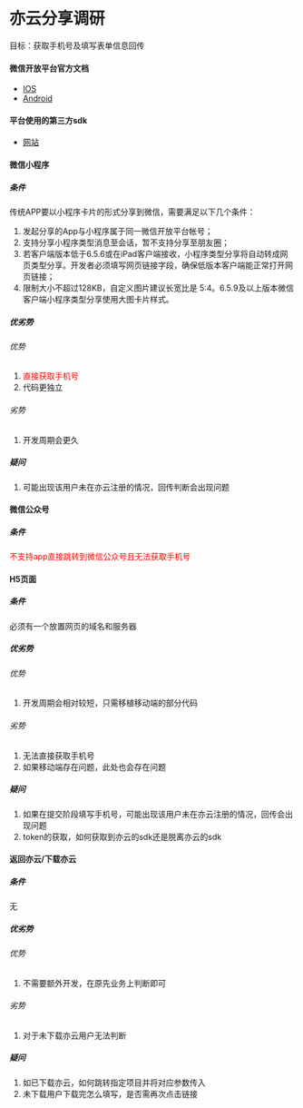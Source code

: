 <!--
 * @Author: kendrick任
 * @Date: 2020-12-24 16:42:42
 * @LastEditTime: 2020-12-25 13:11:16
 * @Description: 版本申明
 * @FilePath: \gitbook\else\YiyunShare.md
 * @
-->
# 亦云分享调研

目标：获取手机号及填写表单信息回传

#### 微信开放平台官方文档

- [IOS](https://developers.weixin.qq.com/doc/oplatform/Mobile_App/Share_and_Favorites/iOS.html)
- [Android](https://developers.weixin.qq.com/doc/oplatform/Mobile_App/Share_and_Favorites/Android.html)

#### 平台使用的第三方sdk

- [网站](https://www.mob.com/mobService/sharesdk)

#### 微信小程序

##### 条件
传统APP要以小程序卡片的形式分享到微信，需要满足以下几个条件：
1. 发起分享的App与小程序属于同一微信开放平台帐号；
2. 支持分享小程序类型消息至会话，暂不支持分享至朋友圈；
3. 若客户端版本低于6.5.6或在iPad客户端接收，小程序类型分享将自动转成网页类型分享。开发者必须填写网页链接字段，确保低版本客户端能正常打开网页链接；
4. 限制大小不超过128KB，自定义图片建议长宽比是 5:4。6.5.9及以上版本微信客户端小程序类型分享使用大图卡片样式。

##### 优劣势

###### 优势
1. <font color="red">直接获取手机号</font>
2. 代码更独立

###### 劣势
1. 开发周期会更久

##### 疑问
1. 可能出现该用户未在亦云注册的情况，回传判断会出现问题

#### 微信公众号

##### 条件
<font color="red">不支持app直接跳转到微信公众号且无法获取手机号</font>

#### H5页面

##### 条件
必须有一个放置网页的域名和服务器

##### 优劣势

###### 优势
1. 开发周期会相对较短，只需移植移动端的部分代码

###### 劣势
1. 无法直接获取手机号
2. 如果移动端存在问题，此处也会存在问题

##### 疑问
1. 如果在提交阶段填写手机号，可能出现该用户未在亦云注册的情况，回传会出现问题
2. token的获取，如何获取到亦云的sdk还是脱离亦云的sdk

#### 返回亦云/下载亦云

##### 条件
无

##### 优劣势

###### 优势
1. 不需要额外开发，在原先业务上判断即可

###### 劣势
1. 对于未下载亦云用户无法判断

##### 疑问
1. 如已下载亦云，如何跳转指定项目并将对应参数传入
2. 未下载用户下载完怎么填写，是否需再次点击链接